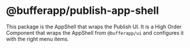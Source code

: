 # @bufferapp/publish-app-shell

This package is the AppShell that wraps the Publish UI. It is a High Order Component that wraps the AppShell from `@bufferapp/ui` and configures it with the right menu items.

